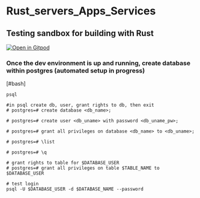 # Rust_servers_Apps_Services

## Testing sandbox for building with Rust
[![Open in Gitpod](https://gitpod.io/button/open-in-gitpod.svg)](https://gitpod.io/#https://github.com/D-Netz/Rust_servers_Apps_Services)

### Once the dev environment is up and running, create database within postgres (automated setup in progress)
[#bash]
```
psql

#in psql create db, user, grant rights to db, then exit
# postgres=# create database <db_name>;

# postgres=# create user <db_uname> with password <db_uname_pw>;

# postgres=# grant all privileges on database <db_name> to <db_uname>;

# postgres=# \list

# postgres=# \q

# grant rights to table for $DATABASE_USER
# postgres=# grant all privileges on table $TABLE_NAME to $DATABASE_USER

# test login
psql -U $DATABASE_USER -d $DATABASE_NAME --password


```